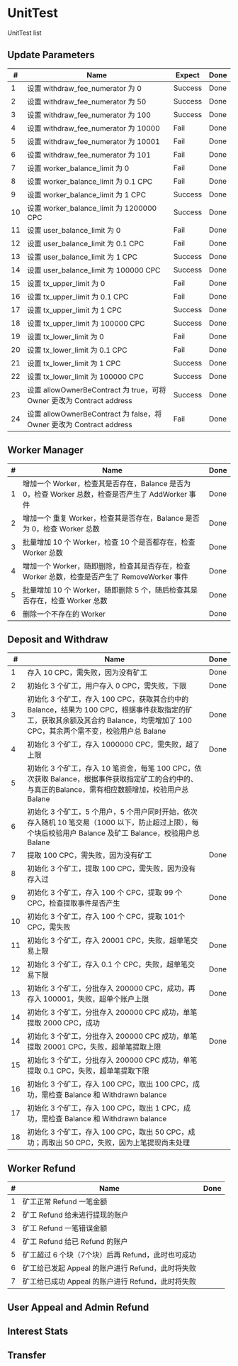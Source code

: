# UnitTest

UnitTest list

## Update Parameters

|#|Name|Expect|Done|
|---|----|------|---|
|1|设置 withdraw_fee_numerator 为 0|Success|Done|
|2|设置 withdraw_fee_numerator 为 50|Success|Done|
|3|设置 withdraw_fee_numerator 为 100|Success|Done|
|4|设置 withdraw_fee_numerator 为 10000|Fail|Done|
|5|设置 withdraw_fee_numerator 为 10001|Fail|Done|
|6|设置 withdraw_fee_numerator 为 101|Fail|Done|
|7|设置 worker_balance_limit 为 0| Fail|Done|
|8|设置 worker_balance_limit 为 0.1 CPC| Fail|Done|
|9|设置 worker_balance_limit 为 1 CPC| Success|Done|
|10|设置 worker_balance_limit 为 1200000 CPC| Success|Done|
|11|设置 user_balance_limit 为 0 | Fail|Done|
|12|设置 user_balance_limit 为 0.1 CPC | Fail|Done|
|13|设置 user_balance_limit 为 1 CPC | Success|Done|
|14|设置 user_balance_limit 为 100000 CPC | Success|Done|
|15|设置 tx_upper_limit 为 0 | Fail|Done|
|16|设置 tx_upper_limit 为 0.1 CPC | Fail|Done|
|17|设置 tx_upper_limit 为 1 CPC | Success|Done|
|18|设置 tx_upper_limit 为 100000 CPC | Success|Done|
|19|设置 tx_lower_limit 为 0 | Fail|Done|
|20|设置 tx_lower_limit 为 0.1 CPC | Fail|Done|
|21|设置 tx_lower_limit 为 1 CPC | Success|Done|
|22|设置 tx_lower_limit 为 100000 CPC | Success|Done|
|23|设置 allowOwnerBeContract 为 true，可将 Owner 更改为 Contract address| Success|Done|
|24|设置 allowOwnerBeContract 为 false，将 Owner 更改为 Contract address| Fail|Done|

## Worker Manager

|#|Name|Done|
|-|----|---|
|1|增加一个 Worker，检查其是否存在，Balance 是否为 0，检查 Worker 总数，检查是否产生了 AddWorker 事件|Done
|2|增加一个 重复 Worker，检查其是否存在，Balance 是否为 0，检查 Worker 总数|Done
|3|批量增加 10 个 Worker，检查 10 个是否都存在，检查 Worker 总数|Done
|4|增加一个 Worker，随即删除，检查其是否存在，检查 Worker 总数，检查是否产生了 RemoveWorker 事件|Done
|5|批量增加 10 个 Worker，随即删除 5 个，随后检查其是否存在，检查 Worker 总数|Done
|6|删除一个不存在的 Worker|Done

## Deposit and Withdraw

|#|Name|Done|
|-|----|---|
|1|存入 10 CPC，需失败，因为没有矿工|Done
|2|初始化 3 个矿工，用户存入 0 CPC，需失败，下限|Done
|3|初始化 3 个矿工，存入 100 CPC，获取其合约中的 Balance，结果为 100 CPC，根据事件获取指定的矿工，获取其余额及其合约 Balance，均需增加了 100 CPC，其余两个需不变，校验用户总 Balane|Done
|4|初始化 3 个矿工，存入 1000000 CPC，需失败，超了上限|Done
|5|初始化 3 个矿工，存入 10 笔资金，每笔 100 CPC，依次获取 Balance，根据事件获取指定矿工的合约中的、与真正的Balance，需有相应数额增加，校验用户总 Balane
|6|初始化 3 个矿工，5 个用户，5 个用户同时开始，依次存入随机 10 笔交易（1000 以下，防止超过上限），每个块后校验用户 Balance 及矿工 Balance，校验用户总 Balane
|7|提取 100 CPC，需失败，因为没有矿工|Done
|8|初始化 3 个矿工，提取 100 CPC，需失败，因为没有存入过
|9|初始化 3 个矿工，存入 100 个 CPC，提取 99 个 CPC，检查提取事件是否产生|Done
|10|初始化 3 个矿工，存入 100 个 CPC，提取 101个 CPC，需失败
|11|初始化 3 个矿工，存入 20001 CPC，失败，超单笔交易上限|Done
|12|初始化 3 个矿工，存入 0.1 个 CPC，失败，超单笔交易下限|Done
|13|初始化 3 个矿工，分批存入 200000 CPC，成功，再存入 100001，失败，超单个账户上限|Done
|14|初始化 3 个矿工，分批存入 200000 CPC 成功，单笔提取 2000 CPC，成功
|14|初始化 3 个矿工，分批存入 200000 CPC 成功，单笔提取 20001 CPC，失败，超单笔提取上限|Done
|15|初始化 3 个矿工，分批存入 200000 CPC 成功，单笔提取 0.1 CPC，失败，超单笔提取下限
|16|初始化 3 个矿工，存入 100 CPC，取出 100 CPC，成功，需检查 Balance 和 Withdrawn balance
|17|初始化 3 个矿工，存入 100 CPC，取出 1 CPC，成功，需检查 Balance 和 Withdrawn balance
|18|初始化 3 个矿工，存入 100 CPC，取出 50 CPC，成功；再取出 50 CPC，失败，因为上笔提现尚未处理

## Worker Refund

|#|Name|Done|
|-|----|---|
|1|矿工正常 Refund 一笔金额
|2|矿工 Refund 给未进行提现的账户
|3|矿工 Refund 一笔错误金额
|4|矿工 Refund 给已 Refund 的账户
|5|矿工超过 6 个块（7个块）后再 Refund，此时也可成功
|6|矿工给已发起 Appeal 的账户进行 Refund，此时将失败
|7|矿工给已成功 Appeal 的账户进行 Refund，此时将失败

## User Appeal and Admin Refund

## Interest Stats

## Transfer
